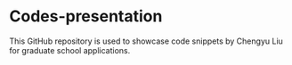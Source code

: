 # Codes-presentation
This GitHub repository is used to showcase code snippets by Chengyu Liu for graduate school applications.
